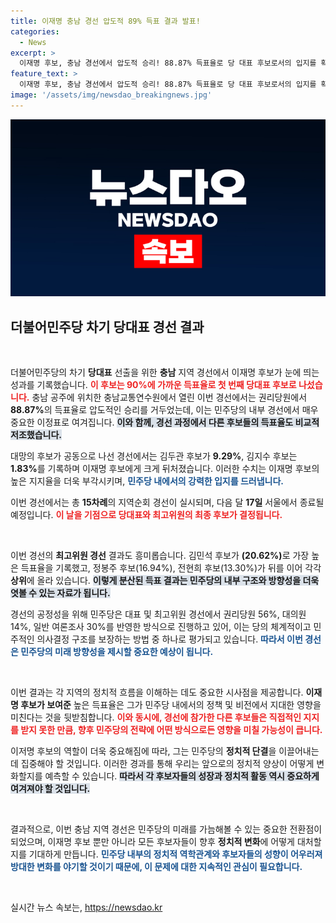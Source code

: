 ```yaml
---
title: 이재명 충남 경선 압도적 89% 득표 결과 발표!
categories:
  - News
excerpt: >
  이재명 후보, 충남 경선에서 압도적 승리! 88.87% 득표율로 당 대표 후보로서의 입지를 확고히 했다. 민주당의 새로운 변화가 시작된다!
feature_text: >
  이재명 후보, 충남 경선에서 압도적 승리! 88.87% 득표율로 당 대표 후보로서의 입지를 확고히 했다. 민주당의 새로운 변화가 시작된다!
image: '/assets/img/newsdao_breakingnews.jpg'
---
```


<p><img src="/assets/img/newsdao_breakingnews.jpg" alt="cryptoinkorea 속보" /></p>

<h2 data-ke-size="size26">더불어민주당 차기 당대표 경선 결과</h2>

<p data-ke-size="size16">&nbsp;</p>

<p>더불어민주당의 차기 <b>당대표</b> 선출을 위한 <b>충남</b> 지역 경선에서 이재명 후보가 눈에 띄는 성과를 기록했습니다. <b><span style="color: #ee2323;">이 후보는 90%에 가까운 득표율로 첫 번째 당대표 후보로 나섰습니다.</span></b> 충남 공주에 위치한 충남교통연수원에서 열린 이번 경선에서는 권리당원에서 <b>88.87%</b>의 득표율로 압도적인 승리를 거두었는데, 이는 민주당의 내부 경선에서 매우 중요한 이정표로 여겨집니다. <b><span style="background-color: #21538527;">이와 함께, 경선 과정에서 다른 후보들의 득표율도 비교적 저조했습니다.</span></b> </p>

<p>대망의 후보가 공동으로 나선 경선에서는 김두관 후보가 <b>9.29%</b>, 김지수 후보는 <b>1.83%</b>를 기록하며 이재명 후보에게 크게 뒤처졌습니다. 이러한 수치는 이재명 후보의 높은 지지율을 더욱 부각시키며, <b><span style="color: #1a5490;">민주당 내에서의 강력한 입지를 드러냅니다.</span></b> </p>

<p>이번 경선에서는 총 <b>15차례</b>의 지역순회 경선이 실시되며, 다음 달 <b>17일</b> 서울에서 종료될 예정입니다. <b><span style="color: #ee2323;">이 날을 기점으로 당대표와 최고위원의 최종 후보가 결정됩니다.</span></b> </p>

<p data-ke-size="size16">&nbsp;</p>

<p>이번 경선의 <b>최고위원 경선</b> 결과도 흥미롭습니다. 김민석 후보가 <b>(20.62%)</b>로 가장 높은 득표율을 기록했고, 정봉주 후보(16.94%), 전현희 후보(13.30%)가 뒤를 이어 각각 <b>상위</b>에 올라 있습니다. <b><span style="background-color: #21538527;">이렇게 분산된 득표 결과는 민주당의 내부 구조와 방향성을 더욱 엿볼 수 있는 자료가 됩니다.</span></b> </p>

<p>경선의 공정성을 위해 민주당은 대표 및 최고위원 경선에서 권리당원 56%, 대의원 14%, 일반 여론조사 30%를 반영한 방식으로 진행하고 있어, 이는 당의 체계적이고 민주적인 의사결정 구조를 보장하는 방법 중 하나로 평가되고 있습니다. <b><span style="color: #1a5490;">따라서 이번 경선은 민주당의 미래 방향성을 제시할 중요한 예상이 됩니다.</span></b> </p>

<p data-ke-size="size16">&nbsp;</p>

<p>이번 결과는 각 지역의 정치적 흐름을 이해하는 데도 중요한 시사점을 제공합니다. <b>이재명 후보가 보여준</b> 높은 득표율은 그가 민주당 내에서의 정책 및 비전에서 지대한 영향을 미친다는 것을 뒷받침합니다. <b><span style="color: #ee2323;">이와 동시에, 경선에 참가한 다른 후보들은 직접적인 지지를 받지 못한 만큼, 향후 민주당의 전략에 어떤 방식으로든 영향을 미칠 가능성이 큽니다.</span></b> </p>

<p>이저명 후보의 역할이 더욱 중요해짐에 따라, 그는 민주당의 <b>정치적 단결</b>을 이끌어내는 데 집중해야 할 것입니다. 이러한 경과를 통해 우리는 앞으로의 정치적 양상이 어떻게 변화할지를 예측할 수 있습니다. <b><span style="background-color: #21538527;">따라서 각 후보자들의 성장과 정치적 활동 역시 중요하게 여겨져야 할 것입니다.</span></b> </p>

<p data-ke-size="size16">&nbsp;</p>

<p>결과적으로, 이번 충남 지역 경선은 민주당의 미래를 가늠해볼 수 있는 중요한 전환점이 되었으며, 이재명 후보 뿐만 아니라 모든 후보자들이 향후 <b>정치적 변화</b>에 어떻게 대처할지를 기대하게 만듭니다. <b><span style="color: #1a5490;">민주당 내부의 정치적 역학관계와 후보자들의 성향이 어우러져 방대한 변화를 야기할 것이기 때문에, 이 문제에 대한 지속적인 관심이 필요합니다.</span></b> </p>

<p data-ke-size="size16">&nbsp;</p>
실시간 뉴스 속보는, <a href="https://newsdao.kr" rel="dofollow">https://newsdao.kr</a>


